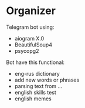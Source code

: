 # Organizer
Telegram bot using:
- aiogram X.0
- BeautifulSoup4
- psycopg2

    

Bot have this functional:
- eng-rus dictionary
- add new words or phrases
- parsing text from ...
- english skills test
- english memes
